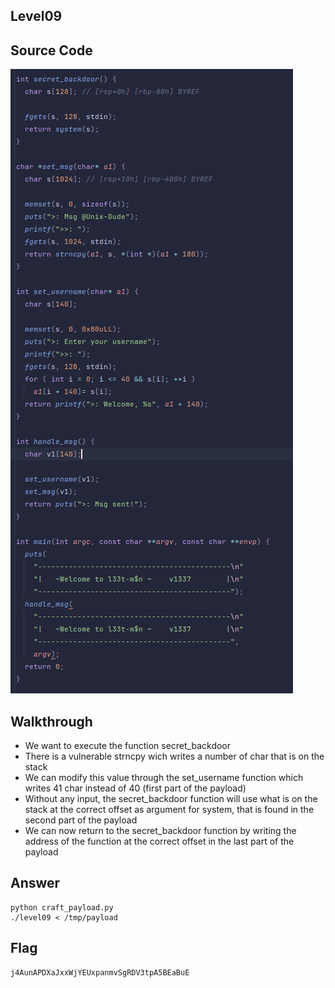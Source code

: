 ## Level09
## Source Code
![level09.png](level09.png)
## Walkthrough
- We want to execute the function secret_backdoor
- There is a vulnerable strncpy wich writes a number of char that is on the stack
- We can modify this value through the set_username function which writes 41 char instead of 40 (first part of the payload)
- Without any input, the secret_backdoor function will use what is on the stack at the correct offset as argument for system, that is found in the second part of the payload
- We can now return to the secret_backdoor function by writing the address of the function at the correct offset in the last part of the payload
## Answer
    python craft_payload.py
    ./level09 < /tmp/payload

## Flag
    j4AunAPDXaJxxWjYEUxpanmvSgRDV3tpA5BEaBuE